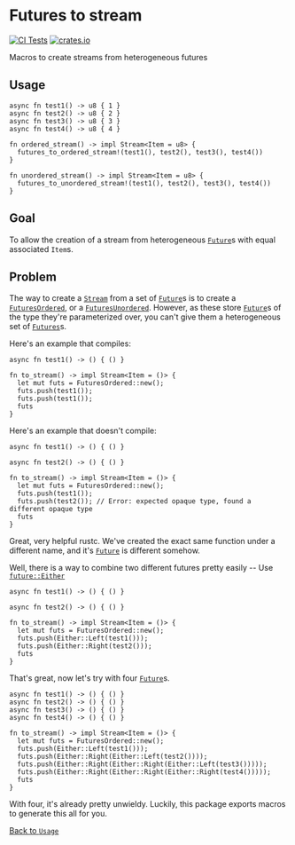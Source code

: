 # Futures to stream

[![CI Tests](https://github.com/414owen/futures-to-stream/actions/workflows/ci.yml/badge.svg)](https://github.com/414owen/futures-to-stream/actions/workflows/ci.yml)
[![crates.io](https://img.shields.io/crates/v/futures-to-stream.svg)](https://crates.io/crates/futures-to-stream)

Macros to create streams from heterogeneous futures

## Usage

```
async fn test1() -> u8 { 1 }
async fn test2() -> u8 { 2 }
async fn test3() -> u8 { 3 }
async fn test4() -> u8 { 4 }

fn ordered_stream() -> impl Stream<Item = u8> {
  futures_to_ordered_stream!(test1(), test2(), test3(), test4())
}

fn unordered_stream() -> impl Stream<Item = u8> {
  futures_to_unordered_stream!(test1(), test2(), test3(), test4())
}
```

## Goal

To allow the creation of a stream from heterogeneous
[`Future`](https://docs.rs/futures/0.3.21/futures/future/trait.Future.html)s with equal
associated `Item`s.

## Problem

The way to create a
[`Stream`](https://docs.rs/futures/0.3.21/futures/stream/trait.Stream.html)
from a set of [`Future`](https://docs.rs/futures/0.3.21/futures/future/trait.Future.html)s is to create a
[`FuturesOrdered`](https://docs.rs/futures/0.3.21/futures/stream/struct.FuturesOrdered.html), or a
[`FuturesUnordered`](https://docs.rs/futures/0.3.21/futures/stream/struct.FuturesUnordered.html).
However, as these store [`Future`](https://docs.rs/futures/0.3.21/futures/future/trait.Future.html)s of
the type they're parameterized over, you can't give them a heterogeneous set of [`Futures`](https://docs.rs/futures/0.3.21/futures/future/trait.Future.html)s.

Here's an example that compiles:

```
async fn test1() -> () { () }

fn to_stream() -> impl Stream<Item = ()> {
  let mut futs = FuturesOrdered::new();
  futs.push(test1());
  futs.push(test1());
  futs
}
```

Here's an example that doesn't compile:

```
async fn test1() -> () { () }

async fn test2() -> () { () }

fn to_stream() -> impl Stream<Item = ()> {
  let mut futs = FuturesOrdered::new();
  futs.push(test1());
  futs.push(test2()); // Error: expected opaque type, found a different opaque type
  futs
}
```

Great, very helpful rustc. We've created the exact same function under a different name,
and it's [`Future`](https://docs.rs/futures/0.3.21/futures/future/trait.Future.html)
is different somehow.

Well, there is a way to combine two different futures pretty easily -- Use
[`future::Either`](https://docs.rs/futures/0.3.21/futures/future/enum.Either.html)

```
async fn test1() -> () { () }

async fn test2() -> () { () }

fn to_stream() -> impl Stream<Item = ()> {
  let mut futs = FuturesOrdered::new();
  futs.push(Either::Left(test1()));
  futs.push(Either::Right(test2()));
  futs
}
```

That's great, now let's try with four [`Future`](https://docs.rs/futures/0.3.21/futures/future/trait.Future.html)s.

```
async fn test1() -> () { () }
async fn test2() -> () { () }
async fn test3() -> () { () }
async fn test4() -> () { () }

fn to_stream() -> impl Stream<Item = ()> {
  let mut futs = FuturesOrdered::new();
  futs.push(Either::Left(test1()));
  futs.push(Either::Right(Either::Left(test2())));
  futs.push(Either::Right(Either::Right(Either::Left(test3()))));
  futs.push(Either::Right(Either::Right(Either::Right(test4()))));
  futs
}
```

With four, it's already pretty unwieldy. Luckily, this package exports macros to
generate this all for you.

[Back to `Usage`](#Usage)
